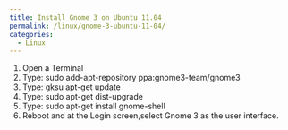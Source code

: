 ```yaml
---
title: Install Gnome 3 on Ubuntu 11.04
permalink: /linux/gnome-3-ubuntu-11-04/
categories:
  - Linux
---
```

1. Open a Terminal
2. Type: sudo add-apt-repository ppa:gnome3-team/gnome3
3. Type: gksu apt-get update
4. Type: sudo apt-get dist-upgrade
5. Type: sudo apt-get install gnome-shell
6. Reboot and at the Login screen,select Gnome 3 as the user interface.
